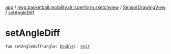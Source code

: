 [app](../../index.md) / [hwp.basketball.mobility.drill.perform.sketchview](../index.md) / [SensorDrawingView](index.md) / [setAngleDiff](.)

# setAngleDiff

`fun setAngleDiff(angle: `[`Double`](https://kotlinlang.org/api/latest/jvm/stdlib/kotlin/-double/index.html)`): `[`Unit`](https://kotlinlang.org/api/latest/jvm/stdlib/kotlin/-unit/index.html)